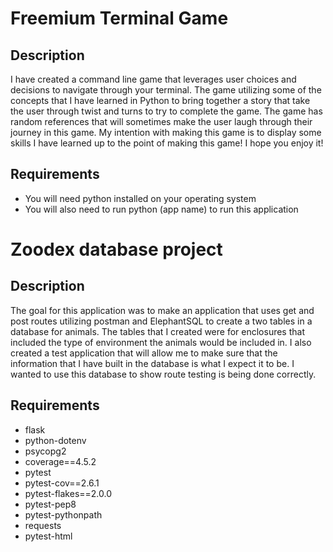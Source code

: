 # Freemium Terminal Game

## Description

I have created a command line game that leverages user choices and decisions to navigate through your terminal.  The game utilizing some of the concepts that I have learned in
Python to bring together a story that take the user through twist and turns to try to complete the game.  The game has random references that will sometimes make the user laugh through 
their journey in this game.  My intention with making this game is to display some skills I have learned up to the point of making this game! I hope you enjoy it!

## Requirements

- You will need python installed on your operating system
- You will also need to run python (app name) to run this application


# Zoodex database project

## Description

The goal for this application was to make an application that uses get and post routes utilizing postman and ElephantSQL to create a two tables in a database for animals.  The tables that I created were for enclosures that included the type of environment the animals would be included in.  I also created a test application that will allow me to make sure that the information that I have built in the database is what I expect it to be.  I wanted to use this database to show route testing is being done correctly.

## Requirements

- flask
- python-dotenv
- psycopg2
- coverage==4.5.2
- pytest
- pytest-cov==2.6.1
- pytest-flakes==2.0.0
- pytest-pep8
- pytest-pythonpath
- requests
- pytest-html

## 
